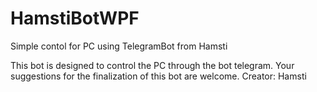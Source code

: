 # HamstiBotWPF
Simple contol for PC using TelegramBot from Hamsti

This bot is designed to control the PC through the bot telegram.
Your suggestions for the finalization of this bot are welcome.
Creator: Hamsti

